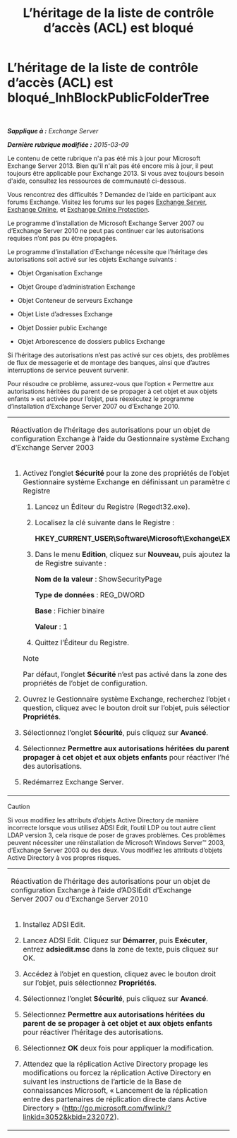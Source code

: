 ﻿---
title: 'L’héritage de la liste de contrôle d’accès (ACL) est bloqué'
TOCTitle: L’héritage de la liste de contrôle d’accès (ACL) est bloqué_InhBlockPublicFolderTree
ms:assetid: e3b89c8a-d6f8-4864-8bf0-35a78ce87cc4
ms:mtpsurl: https://technet.microsoft.com/fr-fr/library/ms.exch.setupreadiness.inhblockpublicfoldertree(v=EXCHG.150)
ms:contentKeyID: 50479410
ms.date: 05/23/2018
mtps_version: v=EXCHG.150
ms.translationtype: MT
---

# L’héritage de la liste de contrôle d’accès (ACL) est bloqué\_InhBlockPublicFolderTree

 

_**Sapplique à :** Exchange Server_

_**Dernière rubrique modifiée :** 2015-03-09_

Le contenu de cette rubrique n'a pas été mis à jour pour Microsoft Exchange Server 2013. Bien qu'il n'ait pas été encore mis à jour, il peut toujours être applicable pour Exchange 2013. Si vous avez toujours besoin d'aide, consultez les ressources de communauté ci-dessous.

Vous rencontrez des difficultés ? Demandez de l’aide en participant aux forums Exchange. Visitez les forums sur les pages [Exchange Server](https://go.microsoft.com/fwlink/p/?linkid=60612), [Exchange Online](https://go.microsoft.com/fwlink/p/?linkid=267542), et [Exchange Online Protection](https://go.microsoft.com/fwlink/p/?linkid=285351).

Le programme d’installation de Microsoft Exchange Server 2007 ou d’Exchange Server 2010 ne peut pas continuer car les autorisations requises n’ont pas pu être propagées.

Le programme d’installation d’Exchange nécessite que l’héritage des autorisations soit activé sur les objets Exchange suivants :

  - Objet Organisation Exchange

  - Objet Groupe d’administration Exchange

  - Objet Conteneur de serveurs Exchange

  - Objet Liste d’adresses Exchange

  - Objet Dossier public Exchange

  - Objet Arborescence de dossiers publics Exchange

Si l’héritage des autorisations n’est pas activé sur ces objets, des problèmes de flux de messagerie et de montage des banques, ainsi que d’autres interruptions de service peuvent survenir.

Pour résoudre ce problème, assurez-vous que l’option « Permettre aux autorisations héritées du parent de se propager à cet objet et aux objets enfants » est activée pour l’objet, puis réexécutez le programme d’installation d’Exchange Server 2007 ou d’Exchange 2010.


<table>
<colgroup>
<col style="width: 100%" />
</colgroup>
<tbody>
<tr class="odd">
<td><p>Réactivation de l’héritage des autorisations pour un objet de configuration Exchange à l’aide du Gestionnaire système Exchange d’Exchange Server 2003</p></td>
</tr>
<tr class="even">
<td><ol>
<li><p>Activez l’onglet <strong>Sécurité</strong> pour la zone des propriétés de l’objet du Gestionnaire système Exchange en définissant un paramètre de Registre</p>
<ol>
<li><p>Lancez un Éditeur du Registre (Regedt32.exe).</p></li>
<li><p>Localisez la clé suivante dans le Registre :</p>
<p><strong>HKEY_CURRENT_USER\Software\Microsoft\Exchange\EXAdmin</strong></p></li>
<li><p>Dans le menu <strong>Edition</strong>, cliquez sur <strong>Nouveau</strong>, puis ajoutez la valeur de Registre suivante :</p>
<p><strong>Nom de la valeur</strong> : ShowSecurityPage</p>
<p><strong>Type de données</strong> : REG_DWORD</p>
<p><strong>Base</strong> : Fichier binaire</p>
<p><strong>Valeur</strong> : 1</p></li>
<li><p>Quittez l’Éditeur du Registre.</p></li>
</ol>

> [!NOTE]
> Par défaut, l’onglet <strong>Sécurité</strong> n’est pas activé dans la zone des propriétés de l’objet de configuration.

</li>
<li><p>Ouvrez le Gestionnaire système Exchange, recherchez l’objet en question, cliquez avec le bouton droit sur l’objet, puis sélectionnez <strong>Propriétés</strong>.</p></li>
<li><p>Sélectionnez l’onglet <strong>Sécurité</strong>, puis cliquez sur <strong>Avancé</strong>.</p></li>
<li><p>Sélectionnez <strong>Permettre aux autorisations héritées du parent de se propager à cet objet et aux objets enfants</strong> pour réactiver l’héritage des autorisations.</p></li>
<li><p>Redémarrez Exchange Server.</p></li>
</ol></td>
</tr>
</tbody>
</table>

> [!Caution]  
> Si vous modifiez les attributs d’objets Active Directory de manière incorrecte lorsque vous utilisez ADSI Edit, l’outil LDP ou tout autre client LDAP version 3, cela risque de poser de graves problèmes. Ces problèmes peuvent nécessiter une réinstallation de Microsoft Windows Server™ 2003, d’Exchange Server 2003 ou des deux. Vous modifiez les attributs d’objets Active Directory à vos propres risques.

<table>
<colgroup>
<col style="width: 100%" />
</colgroup>
<tbody>
<tr class="odd">
<td><p>Réactivation de l’héritage des autorisations pour un objet de configuration Exchange à l’aide d’ADSIEdit d’Exchange Server 2007 ou d’Exchange Server 2010</p></td>
</tr>
<tr class="even">
<td><ol>
<li><p>Installez ADSI Edit.</p></li>
<li><p>Lancez ADSI Edit. Cliquez sur <strong>Démarrer</strong>, puis <strong>Exécuter</strong>, entrez <strong>adsiedit.msc</strong> dans la zone de texte, puis cliquez sur OK.</p></li>
<li><p>Accédez à l’objet en question, cliquez avec le bouton droit sur l’objet, puis sélectionnez <strong>Propriétés</strong>.</p></li>
<li><p>Sélectionnez l’onglet <strong>Sécurité</strong>, puis cliquez sur <strong>Avancé</strong>.</p></li>
<li><p>Sélectionnez <strong>Permettre aux autorisations héritées du parent de se propager à cet objet et aux objets enfants</strong> pour réactiver l’héritage des autorisations.</p></li>
<li><p>Sélectionnez <strong>OK</strong> deux fois pour appliquer la modification.</p></li>
<li><p>Attendez que la réplication Active Directory propage les modifications ou forcez la réplication Active Directory en suivant les instructions de l’article de la Base de connaissances Microsoft, « Lancement de la réplication entre des partenaires de réplication directe dans Active Directory » (<a href="http://go.microsoft.com/fwlink/?linkid=3052&kbid=232072" class="uri">http://go.microsoft.com/fwlink/?linkid=3052&amp;kbid=232072</a>).</p></li>
</ol></td>
</tr>
</tbody>
</table>

